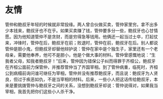 # 友情

管仲和鲍叔牙年轻的时候就非常投缘。两人曾合伙做买卖，管仲家里穷。拿不出多少本钱来，鲍叔牙也不在乎。如果买卖赚了钱，管仲要多分一些，鲍叔牙也心甘情愿。因为他知道管仲不是贪财，而是穷得急等钱用。他俩还一起当过士卒，打起仗来，冲锋时，管仲在后，鲍叔牙在前；败退时，管仲在前，鲍叔牙在后。别人都说管仲是胆小鬼，但鲍叔牙却替他辩护说：管仲在家中是个独生子，家里还有一个老母亲，需要他奉养，他可不是胆小，他是个做大事的材料。管仲曾感慨地说：“生我者父母，知我者鲍叔牙！”后来，管仲因为错保公子纠而得罪于齐桓公，鲍叔牙在齐桓公面前力保管仲，并推荐管仲当了齐国宰相。到了管仲病重，临死时，齐桓公到病榻前询问谁可继任为宰相，管仲并没有推荐鲍叔牙，而且说：鲍叔牙为人贤良，但过于疾恶如仇，不是当宰相的材料。后来，一些小人把这话传给鲍叔牙，本来是要挑拨管仲与鲍叔牙之间的关系，没想到鲍叔牙却说：管仲说得对，如果我当宰相，我首先把你们这些小人杀干净。
 